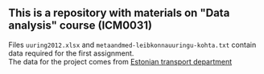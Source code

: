## This is a repository with materials on "Data analysis" course (ICM0031)

Files ```uuring2012.xlsx``` and ```metaandmed-leibkonnauuringu-kohta.txt``` contain data required for the first assignment.\
The data for the project comes from [Estonian transport department](https://www.transpordiamet.ee/soidukite-statistika)
